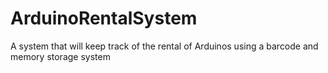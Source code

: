 ArduinoRentalSystem
===================

A system that will keep track of the rental of Arduinos using a barcode and memory storage system
